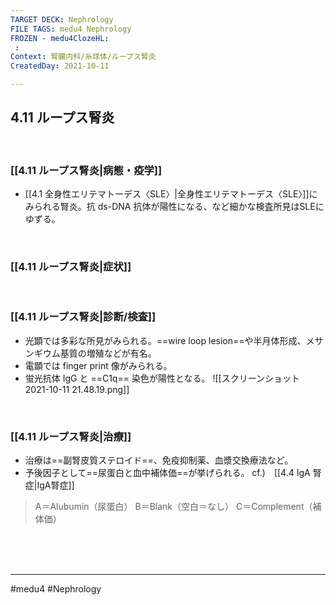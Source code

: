 ```yaml
---
TARGET DECK: Nephrology
FILE TAGS: medu4 Nephrology
FROZEN - medu4ClozeHL:
 : 
Context: 腎臓内科/糸球体/ループス腎炎
CreatedDay: 2021-10-11

---
```


## 4.11 ループス腎炎

<br>

### [[4.11 ループス腎炎|病態・疫学]]
* [[4.1 全身性エリテマトーデス〈SLE〉|全身性エリテマトーデス〈SLE〉]]にみられる腎炎。抗 ds-DNA 抗体が陽性になる、など細かな検査所見はSLEにゆずる。

<br>

### [[4.11 ループス腎炎|症状]]


<br>

### [[4.11 ループス腎炎|診断/検査]]
* 光顕では多彩な所見がみられる。==wire loop lesion==や半月体形成、メサンギウム基質の増殖などが有名。
* 電顕では finger print 像がみられる。
* 蛍光抗体 IgG と ==C1q== 染色が陽性となる。
![[スクリーンショット 2021-10-11 21.48.19.png]]
<!--ID: 1633959573805-->


<br>

### [[4.11 ループス腎炎|治療]]
* 治療は==副腎皮質ステロイド==、免疫抑制薬、血漿交換療法など。
* 予後因子として==尿蛋白と血中補体価==が挙げられる。
 cf.)　[[4.4 IgA 腎症|IgA腎症]]
>A＝Alubumin（尿蛋白）
B＝Blank（空白＝なし）
C＝Complement（補体価）
<!--ID: 1633959573811-->


<br><br><br>

---
#medu4 #Nephrology  
